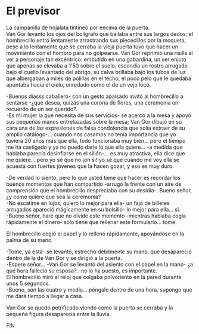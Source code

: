 # El previsor

La campanilla de hojalata tintineó por encima de la puerta.  
Van Gor levantó los ojos del bolígrafo que bailaba entre sus largos dedos; el hombrecillo entró lentamente arrastrando sus piececillos por la moqueta, pese a lo lentamente que se cerraba la vieja puerta tuvo que hacer un movimiento con el hombro para no golpearse. Van Gor reprimió una risilla al ver a personaje tan excéntrico: embutido en una gabardina, un ser enjuto que apenas se elevaba a 1'50 sobre el suelo, escondía un rostro arrugado bajo el cuello levantado del abrigo, su calva brillaba bajo los tubos de luz que albergaban a miles de polillas
en el techo, el poco pelo que le quedaba apuntaba hacia el cielo, enredado como el de un vejo loco.

-Buenos diasss caballero- con un gesto apaisado invitó al hombrecillo a sentarse -¿qué desea, quizás una corona de flores, una ceremonia en recuerdo de un ser querido?.  
-Es mi mujer la que necesita de sus servicios- se acercó a la mesa y apoyó sus pequeñas manos entrelazadas sobre la mesa; Van Gor dibujó en su cara una de las expresiones de falsa condolencia que solía extraer de su amplio catálogo-... cuando nos casamos no tenía importancia que yo tuviera 20 años más que ella, todo funcionaba muy bien... pero el tiempo me ha castigado y ya no puedo darle lo que ella quiere... -a medida que hablaba parecía desinflarse en el sillón-... es muy atractiva, ella dice que me quiere... pero yo sé que no ¡oh si! yo sé que cuando me voy ella se acuesta con fuertes jóvenes que la hacen gozar, y eso es muy duro.

-De verdad lo siento, pero lo que usted tiene que hacer es recordar los buenos momentos que han compartido -arrugó la frente con un aire de comprensión que el hombrecillo despreciaba con su desidia-. Bueno señor, ¿y como quiere que sea la ceremonia?  
-No escatime en lujos, quiero lo mejor para ella- un fajo de billetes arrugados apareció mágicamente en su bolsillo- lo mejor para ella... si.  
-Bueno señor, haré que no olvide este momento -mientras hablaba cogía rápidamente el dinero- solo tiene que rellenar este formulario... tome.

El hombrecillo cogió el papel y lo rellenó rápidamente, apoyándose en la palma de su mano.

-Tome, ya está- se levantó, estrechó débilmente su mano, que
desapareció dentro de la de Van Gor y se dirigió a la puerta.  
-Espere señor... -Van Gor se levantó del asiento con el papel en la mano- ¿a qué hora falleció su esposa?.. no lo ha puesto, es importante.  
El hombrecillo miró al reloj que colgaba polvoriento en la pared
durante unos 5 segundos.  
-Bueno, son las cuatro y media... póngale dentro de una hora, supongo que me dará tiempo a llegar a casa.

Van Gor se quedo petrificado viendo como la puerta se cerraba y la pequeña figura desaparecía entre la lluvia.

FIN